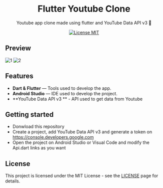 <h1 align="center">
<br>
Flutter Youtube Clone
</h1>

<p align="center">Youtube app clone made using flutter and YouTube Data API v3 📱</p>

<p align="center">
  <a href="https://opensource.org/licenses/MIT">
    <img src="https://img.shields.io/badge/License-MIT-blue.svg" alt="License MIT">
  </a>
 <br>
</p>


## Preview
![1](https://user-images.githubusercontent.com/65514572/104371816-99946e00-54fe-11eb-9106-47bb4e180c0e.jpg) ![2](https://user-images.githubusercontent.com/65514572/104371844-9bf6c800-54fe-11eb-9099-ea198a0c88f6.jpg)

## Features
[//]: # (Add the features of your project here:)

- **Dart & Flutter** — Tools used to develop the app.
- **Android Studio** — IDE used to develop the project.
- **YouTube Data API v3 ** - API used to get data from  Youtube


## Getting started

- Donwload this repository
- Create a project, add YouTube Data API v3 and generate a token on https://console.developers.google.com
- Open the project on Android Studio or Visual Code and modify the Api.dart links as you want


## License

This project is licensed under the MIT License - see the [LICENSE](https://opensource.org/licenses/MIT) page for details.
